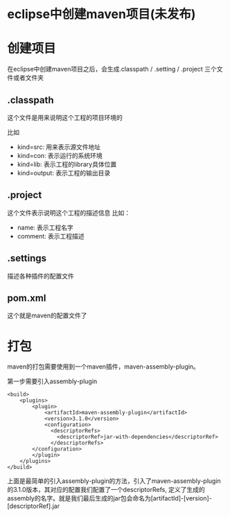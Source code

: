 # eclipse中创建maven项目(未发布)

# 创建项目

在eclipse中创建maven项目之后，会生成.classpath / .setting / .project 三个文件或者文件夹

## .classpath

这个文件是用来说明这个工程的项目环境的

比如
* kind=src: 用来表示源文件地址
* kind=con: 表示运行的系统环境
* kind=lib: 表示工程的library具体位置
* kind=output: 表示工程的输出目录

## .project

这个文件表示说明这个工程的描述信息
比如：
* name: 表示工程名字
* comment: 表示工程描述

## .settings

描述各种插件的配置文件

## pom.xml

这个就是maven的配置文件了

# 打包

maven的打包需要使用到一个maven插件，maven-assembly-plugin。

第一步需要引入assembly-plugin

```
<build>
	<plugins>
		<plugin>
			<artifactId>maven-assembly-plugin</artifactId>
			<version>3.1.0</version>
			<configuration>
	          <descriptorRefs>
	            <descriptorRef>jar-with-dependencies</descriptorRef>
	          </descriptorRefs>
        </configuration>
		</plugin>
	</plugins>
</build>
```

上面是最简单的引入assembly-plugin的方法，引入了maven-assembly-plugin的3.1.0版本，其对应的配置我们配置了一个descriptorRefs, 定义了生成的assembly的名字。就是我们最后生成的jar包会命名为[artifactId]-[version]-[descriptorRef].jar
